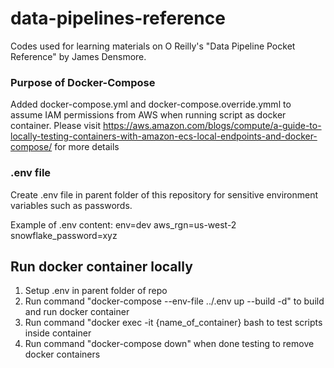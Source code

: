 # data-pipelines-reference
Codes used for learning materials on O Reilly's "Data Pipeline Pocket Reference" by James Densmore.

### Purpose of Docker-Compose
Added docker-compose.yml and docker-compose.override.ymml to assume IAM permissions from AWS when running script as docker container. Please visit https://aws.amazon.com/blogs/compute/a-guide-to-locally-testing-containers-with-amazon-ecs-local-endpoints-and-docker-compose/ for more details

### .env file
Create .env file in parent folder of this repository for sensitive environment variables such as passwords.

Example of .env content:
env=dev
aws_rgn=us-west-2
snowflake_password=xyz

## Run docker container locally
1. Setup .env in parent folder of repo
2. Run command "docker-compose --env-file ../.env up --build -d" to build and run docker container
3. Run command "docker exec -it {name_of_container} bash to test scripts inside container
4. Run command "docker-compose down" when done testing to remove docker containers
